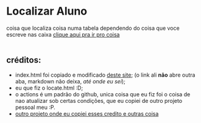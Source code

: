 # Localizar Aluno
coisa que localiza coisa numa tabela dependendo do coisa que voce escreve nas caixa
[clique aqui pra ir pro coisa](https://pedro-escola.github.io/localizar-aluno/) <br>
<br>

## créditos:
- index.html foi copiado e modificado [deste site](https://www.conductor.com/academy/redirects/faq/javascript-redirect/); (o link ali **não** abre outra aba, markdown não deixa, *até onde eu sei*);
- eu que fiz o locate.html :D;
- o actions é um padrão do github, unica coisa que eu fiz foi o coisa de nao atualizar sob certas condições, que eu copiei de outro projeto pessoal meu :P.
- [outro projeto onde eu copiei esses credito e outras coisa](https://github.com/pedro-escola/avaliacao-analise)
